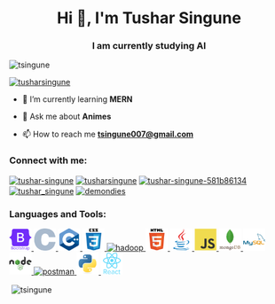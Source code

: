 <h1 align="center">Hi 👋, I'm Tushar Singune</h1>
<h3 align="center">I am currently studying AI</h3>

<p align="left"> <img src="https://komarev.com/ghpvc/?username=tsingune&label=Profile%20views&color=0e75b6&style=flat" alt="tsingune" /> </p>

<p align="left"> <a href="https://twitter.com/tusharsingune" target="blank"><img src="https://img.shields.io/twitter/follow/tusharsingune?logo=twitter&style=for-the-badge" alt="tusharsingune" /></a> </p>

- 🌱 I’m currently learning **MERN**

- 💬 Ask me about **Animes**

- 📫 How to reach me **tsingune007@gmail.com**

<h3 align="left">Connect with me:</h3>
<p align="left">
<a href="https://codepen.io/tushar-singune" target="blank"><img align="center" src="https://cdn.jsdelivr.net/npm/simple-icons@3.0.1/icons/codepen.svg" alt="tushar-singune" height="30" width="40" /></a>
<a href="https://twitter.com/tusharsingune" target="blank"><img align="center" src="https://cdn.jsdelivr.net/npm/simple-icons@3.0.1/icons/twitter.svg" alt="tusharsingune" height="30" width="40" /></a>
<a href="https://linkedin.com/in/tushar-singune-581b86134" target="blank"><img align="center" src="https://cdn.jsdelivr.net/npm/simple-icons@3.0.1/icons/linkedin.svg" alt="tushar-singune-581b86134" height="30" width="40" /></a>
<a href="https://instagram.com/tushar_singune" target="blank"><img align="center" src="https://cdn.jsdelivr.net/npm/simple-icons@3.0.1/icons/instagram.svg" alt="tushar_singune" height="30" width="40" /></a>
<a href="https://www.hackerrank.com/demondies" target="blank"><img align="center" src="https://cdn.jsdelivr.net/npm/simple-icons@3.0.1/icons/hackerrank.svg" alt="demondies" height="30" width="40" /></a>
</p>

<h3 align="left">Languages and Tools:</h3>
<p align="left"> <a href="https://getbootstrap.com" target="_blank"> <img src="https://raw.githubusercontent.com/devicons/devicon/master/icons/bootstrap/bootstrap-plain-wordmark.svg" alt="bootstrap" width="40" height="40"/> </a> <a href="https://www.cprogramming.com/" target="_blank"> <img src="https://raw.githubusercontent.com/devicons/devicon/master/icons/c/c-original.svg" alt="c" width="40" height="40"/> </a> <a href="https://www.w3schools.com/cpp/" target="_blank"> <img src="https://raw.githubusercontent.com/devicons/devicon/master/icons/cplusplus/cplusplus-original.svg" alt="cplusplus" width="40" height="40"/> </a> <a href="https://www.w3schools.com/css/" target="_blank"> <img src="https://raw.githubusercontent.com/devicons/devicon/master/icons/css3/css3-original-wordmark.svg" alt="css3" width="40" height="40"/> </a> <a href="https://hadoop.apache.org/" target="_blank"> <img src="https://www.vectorlogo.zone/logos/apache_hadoop/apache_hadoop-icon.svg" alt="hadoop" width="40" height="40"/> </a> <a href="https://www.w3.org/html/" target="_blank"> <img src="https://raw.githubusercontent.com/devicons/devicon/master/icons/html5/html5-original-wordmark.svg" alt="html5" width="40" height="40"/> </a> <a href="https://www.java.com" target="_blank"> <img src="https://raw.githubusercontent.com/devicons/devicon/master/icons/java/java-original.svg" alt="java" width="40" height="40"/> </a> <a href="https://developer.mozilla.org/en-US/docs/Web/JavaScript" target="_blank"> <img src="https://raw.githubusercontent.com/devicons/devicon/master/icons/javascript/javascript-original.svg" alt="javascript" width="40" height="40"/> </a> <a href="https://www.mongodb.com/" target="_blank"> <img src="https://raw.githubusercontent.com/devicons/devicon/master/icons/mongodb/mongodb-original-wordmark.svg" alt="mongodb" width="40" height="40"/> </a> <a href="https://www.mysql.com/" target="_blank"> <img src="https://raw.githubusercontent.com/devicons/devicon/master/icons/mysql/mysql-original-wordmark.svg" alt="mysql" width="40" height="40"/> </a> <a href="https://nodejs.org" target="_blank"> <img src="https://raw.githubusercontent.com/devicons/devicon/master/icons/nodejs/nodejs-original-wordmark.svg" alt="nodejs" width="40" height="40"/> </a> <a href="https://postman.com" target="_blank"> <img src="https://www.vectorlogo.zone/logos/getpostman/getpostman-icon.svg" alt="postman" width="40" height="40"/> </a> <a href="https://www.python.org" target="_blank"> <img src="https://raw.githubusercontent.com/devicons/devicon/master/icons/python/python-original.svg" alt="python" width="40" height="40"/> </a> <a href="https://reactjs.org/" target="_blank"> <img src="https://raw.githubusercontent.com/devicons/devicon/master/icons/react/react-original-wordmark.svg" alt="react" width="40" height="40"/> </a> </p>

<p>&nbsp;<img align="center" src="https://github-readme-stats.vercel.app/api?username=tsingune&show_icons=true&locale=en" alt="tsingune" /></p>
